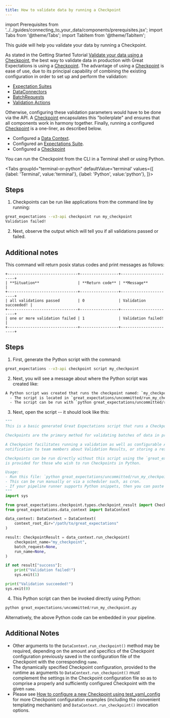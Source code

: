 ```yaml
---
title: How to validate data by running a Checkpoint
---
```


import Prerequisites from '../../guides/connecting_to_your_data/components/prerequisites.jsx';
import Tabs from '@theme/Tabs';
import TabItem from '@theme/TabItem';

This guide will help you validate your data by running a Checkpoint.

As stated in the Getting Started Tutorial
[Validate your data using a Checkpoint](../../tutorials/getting_started/validate_your_data.md), the best way
to validate data in production with Great Expectations is using a [Checkpoint](../../reference/checkpoints_and_actions).
The advantage of using a [Checkpoint](../../reference/checkpoints_and_actions) is ease of use, due to its principal
capability of combining the existing configuration in order to set up and perform the validation:
- [Expectation Suites](../../reference/expectations/expectations)
- [DataConnectors](../../tutorials/getting_started/connect_to_data.md)
- [BatchRequests](../../reference/datasources#Batches)
- [Validation Actions](../../reference/checkpoints_and_actions.md)
 
Otherwise, configuring these validation parameters would have to be done via the API.  A
[Checkpoint](../../reference/checkpoints_and_actions) encapsulates this "boilerplate" and ensures that
all components work in harmony together.  Finally, running a configured
[Checkpoint](../../reference/checkpoints_and_actions) is a one-liner, as described below.

<Prerequisites>

- Configured a [Data Context](../../tutorials/getting_started/initialize_a_data_context.md).
- Configured an [Expectations Suite](../../tutorials/getting_started/create_your_first_expectations.md).
- Configured a [Checkpoint](./checkpoints/how_to_create_a_new_checkpoint)

</Prerequisites>

You can run the Checkpoint from the CLI in a Terminal shell or using Python.

<Tabs
  groupId="terminal-or-python"
  defaultValue='terminal'
  values={[
  {label: 'Terminal', value:'terminal'},
  {label: 'Python', value:'python'},
  ]}>
  <TabItem value="terminal">

Steps
-----

1. Checkpoints can be run like applications from the command line by running:

```bash
great_expectations --v3-api checkpoint run my_checkpoint
Validation failed!
```

2. Next, observe the output which will tell you if all validations passed or failed.

Additional notes
----------------

This command will return posix status codes and print messages as follows:

    +-------------------------------+-----------------+-----------------------+
    | **Situation**                 | **Return code** | **Message**           |
    +-------------------------------+-----------------+-----------------------+
    | all validations passed        | 0               | Validation succeeded! |
    +-------------------------------+-----------------+-----------------------+
    | one or more validation failed | 1               | Validation failed!    |
    +-------------------------------+-----------------+-----------------------+


</TabItem>
<TabItem value="python">

Steps
-----

1. First, generate the Python script with the command:

```bash
great_expectations --v3-api checkpoint script my_checkpoint
```

2. Next, you will see a message about where the Python script was created like:

```bash
A Python script was created that runs the checkpoint named: `my_checkpoint`
  - The script is located in `great_expectations/uncommitted/run_my_checkpoint.py`
  - The script can be run with `python great_expectations/uncommitted/run_my_checkpoint.py`
```

3. Next, open the script -- it should look like this:

```python
"""
This is a basic generated Great Expectations script that runs a Checkpoint.

Checkpoints are the primary method for validating batches of data in production and triggering any followup actions.

A Checkpoint facilitates running a validation as well as configurable Actions such as updating Data Docs, sending a
notification to team members about Validation Results, or storing a result in a shared cloud storage.

Checkpoints can be run directly without this script using the `great_expectations checkpoint run` command.  This script
is provided for those who wish to run Checkpoints in Python.

Usage:
- Run this file: `python great_expectations/uncommitted/run_my_checkpoint.py`.
- This can be run manually or via a scheduler such, as cron.
- If your pipeline runner supports Python snippets, then you can paste this into your pipeline.
"""
import sys

from great_expectations.checkpoint.types.checkpoint_result import CheckpointResult
from great_expectations.data_context import DataContext

data_context: DataContext = DataContext(
    context_root_dir="/path/to/great_expectations"
)

result: CheckpointResult = data_context.run_checkpoint(
    checkpoint_name="my_checkpoint",
    batch_request=None,
    run_name=None,
)

if not result["success"]:
    print("Validation failed!")
    sys.exit(1)

print("Validation succeeded!")
sys.exit(0)
```

4. This Python script can then be invoked directly using Python:
```python
python great_expectations/uncommitted/run_my_checkpoint.py
```
Alternatively, the above Python code can be embedded in your pipeline.

## Additional Notes

- Other arguments to the `DataContext.run_checkpoint()` method may be required, depending on the amount and specifics of
the Checkpoint configuration previously saved in the configuration file of the Checkpoint with the corresponding `name`.
- The dynamically specified Checkpoint configuration, provided to the runtime as arguments to `DataContext.run_checkpoint()`
must complement the settings in the Checkpoint configuration file so as to comprise a properly and sufficiently
configured Checkpoint with the given `name`.
- Please see [How to configure a new Checkpoint using test_yaml_config](./checkpoints/how_to_configure_a_new_checkpoint_using_test_yaml_config.md) for more Checkpoint configuration examples (including the convenient templating mechanism) and `DataContext.run_checkpoint()` invocation options.

</TabItem>
</Tabs>

